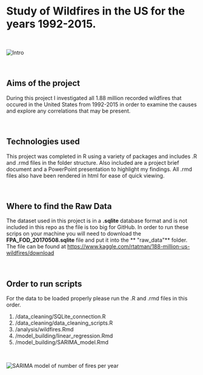 # Study of Wildfires in the US for the years 1992-2015.


<br>

![Intro](https://github.com/NickCunnington/final_project_nick/blob/master/plots/wildfires.PNG)

<br>

## Aims of the project

During this project I investigated all 1.88 million recorded wildfires that occured in the United States from 1992-2015 in order to examine the causes and explore any correlations that may be present.

<br>

## Technologies used

This project was completed in R using a variety of packages and includes .R and .rmd files in the folder structure.  Also included are a project brief document and a PowerPoint presentation to highlight my findings.  All .rmd files also have been rendered in html for ease of quick viewing.

<br>

## Where to find the Raw Data

The dataset used in this project is in a **.sqlite** database format and is not included in this repo as the file is too big for GitHub.  In order to run these scrips on your machine you will need to download the **FPA_FOD_20170508.sqlite** file and put it into the **
"raw_data"** folder.  The file can be found at <url>https://www.kaggle.com/rtatman/188-million-us-wildfires/download</url>

<br>

## Order to run scripts

For the data to be loaded properly please run the .R and .rmd files in this order.

1) /data_cleaning/SQLite_connection.R
2) /data_cleaning/data_cleaning_scripts.R
3) /analysis/wildfires.Rmd
4) /model_building/linear_regression.Rmd
5) /model_building/SARIMA_model.Rmd


<br>

![SARIMA model of number of fires per year](https://github.com/NickCunnington/final_project_nick/blob/master/plots/model_plots/sarima.png)
